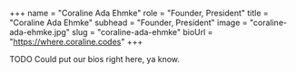 +++
name = "Coraline Ada Ehmke"
role = "Founder, President"
title = "Coraline Ada Ehmke"
subhead = "Founder, President"
image = "coraline-ada-ehmke.jpg"
slug = "coraline-ada-ehmke"
bioUrl = "https://where.coraline.codes"
+++

TODO Could put our bios right here, ya know.